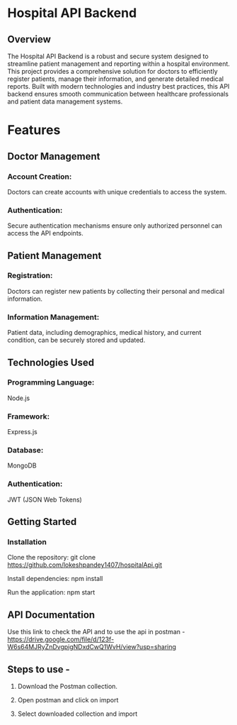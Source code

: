 # Hospital API Backend

## Overview

The Hospital API Backend is a robust and secure system designed to streamline patient management and reporting within a hospital environment. This project provides a comprehensive solution for doctors to efficiently register patients, manage their information, and generate detailed medical reports. Built with modern technologies and industry best practices, this API backend ensures smooth communication between healthcare professionals and patient data management systems.

# Features

## Doctor Management

### Account Creation:

Doctors can create accounts with unique credentials to access the system.

### Authentication:

Secure authentication mechanisms ensure only authorized personnel can access the API endpoints.

## Patient Management

### Registration:

Doctors can register new patients by collecting their personal and medical information.

### Information Management:

Patient data, including demographics, medical history, and current condition, can be securely stored and updated.

## Technologies Used

### Programming Language:

Node.js

### Framework:

Express.js

### Database:

MongoDB

### Authentication:

JWT (JSON Web Tokens)

## Getting Started

### Installation

Clone the repository: git clone https://github.com/lokeshpandey1407/hospitalApi.git

Install dependencies: npm install

Run the application: npm start

## API Documentation

Use this link to check the API and to use the api in postman -https://drive.google.com/file/d/123f-W6s64MJRyZnDvgpigNDxdCwQ1WvH/view?usp=sharing

## Steps to use -

1. Download the Postman collection.

2. Open postman and click on import

3. Select downloaded collection and import

